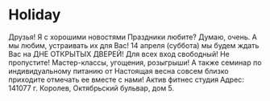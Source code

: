 # Holiday
Друзья! Я с хорошими новостями  Праздники любите? Думаю, очень.  А мы любим, устраивать их для Вас! 14 апреля (суббота) мы будем ждать Вас на ДНЕ ОТКРЫТЫХ ДВЕРЕЙ!  Для всех вход свободный! Не пропустите! Мастер-классы, угощения, розыгрыши! А также семинар по индивидуальному питанию от   Настоящая весна совсем близко  приходите отмечать ее вместе с нами!
Актив фитнес студия Адрес: 141077 г. Королев, Октябрьский бульвар, дом 5.
